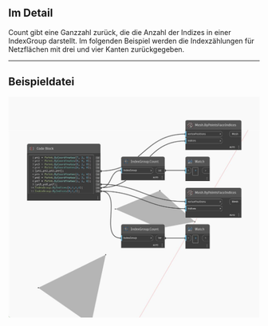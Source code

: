 ## Im Detail
Count gibt eine Ganzzahl zurück, die die Anzahl der Indizes in einer IndexGroup darstellt. Im folgenden Beispiel werden die Indexzählungen für Netzflächen mit drei und vier Kanten zurückgegeben.
___
## Beispieldatei

![Count](./Autodesk.DesignScript.Geometry.IndexGroup.Count_img.jpg)

